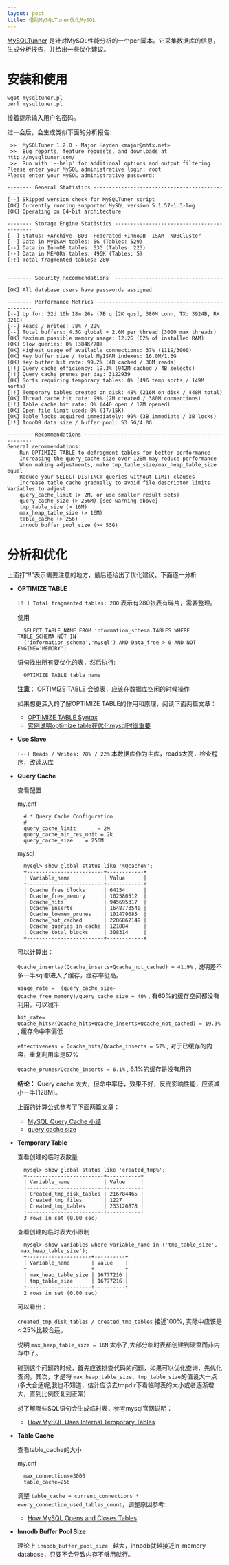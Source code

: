 ```yaml
---
layout: post
title: 借助MySQLTuner优化MySQL
---
```


[MySQLTunner] 是针对MySQL性能分析的一个perl脚本。它采集数据库的信息，生成分析报告，并给出一些优化建议。

[MySQLTunner]: https://github.com/major/MySQLTuner-perl 

# 安装和使用

    wget mysqltuner.pl
    perl mysqltuner.pl

接着提示输入用户名密码。

过一会后，会生成类似下面的分析报告:

     >>  MySQLTuner 1.2.0 - Major Hayden <major@mhtx.net>
     >>  Bug reports, feature requests, and downloads at http://mysqltuner.com/
     >>  Run with '--help' for additional options and output filtering
    Please enter your MySQL administrative login: root
    Please enter your MySQL administrative password: 
    
    -------- General Statistics --------------------------------------------------
    [--] Skipped version check for MySQLTuner script
    [OK] Currently running supported MySQL version 5.1.57-1.3-log
    [OK] Operating on 64-bit architecture
    
    -------- Storage Engine Statistics -------------------------------------------
    [--] Status: +Archive -BDB -Federated +InnoDB -ISAM -NDBCluster 
    [--] Data in MyISAM tables: 5G (Tables: 529)
    [--] Data in InnoDB tables: 53G (Tables: 223)
    [--] Data in MEMORY tables: 496K (Tables: 5)
    [!!] Total fragmented tables: 280
    
    
    -------- Security Recommendations  -------------------------------------------
    [OK] All database users have passwords assigned
    
    -------- Performance Metrics -------------------------------------------------
    [--] Up for: 32d 10h 18m 26s (7B q [2K qps], 380M conn, TX: 3924B, RX: 821B)
    [--] Reads / Writes: 78% / 22%
    [--] Total buffers: 4.5G global + 2.6M per thread (3000 max threads)
    [OK] Maximum possible memory usage: 12.2G (62% of installed RAM)
    [OK] Slow queries: 0% (384K/7B)
    [OK] Highest usage of available connections: 37% (1119/3000)
    [OK] Key buffer size / total MyISAM indexes: 16.0M/1.6G
    [OK] Key buffer hit rate: 99.2% (4B cached / 30M reads)
    [!!] Query cache efficiency: 19.3% (942M cached / 4B selects) 
    [!!] Query cache prunes per day: 3122939
    [OK] Sorts requiring temporary tables: 0% (496 temp sorts / 149M sorts)
    [!!] Temporary tables created on disk: 48% (216M on disk / 448M total)
    [OK] Thread cache hit rate: 99% (2M created / 380M connections)
    [!!] Table cache hit rate: 0% (440 open / 12M opened) 
    [OK] Open file limit used: 0% (17/15K)
    [OK] Table locks acquired immediately: 99% (3B immediate / 3B locks)
    [!!] InnoDB data size / buffer pool: 53.5G/4.0G
    
    -------- Recommendations -----------------------------------------------------
    General recommendations:
        Run OPTIMIZE TABLE to defragment tables for better performance
        Increasing the query_cache size over 128M may reduce performance
        When making adjustments, make tmp_table_size/max_heap_table_size equal
        Reduce your SELECT DISTINCT queries without LIMIT clauses
        Increase table_cache gradually to avoid file descriptor limits
    Variables to adjust:
        query_cache_limit (> 2M, or use smaller result sets)
        query_cache_size (> 256M) [see warning above]
        tmp_table_size (> 16M)
        max_heap_table_size (> 16M)
        table_cache (> 256)
        innodb_buffer_pool_size (>= 53G)

# 分析和优化

上面打“!!”表示需要注意的地方，最后还给出了优化建议。下面逐一分析

* __OPTIMIZE TABLE__ 
    
    `[!!] Total fragmented tables: 280` 表示有280张表有碎片，需要整理。
    
    使用
    
        SELECT TABLE_NAME FROM information_schema.TABLES WHERE TABLE_SCHEMA NOT IN 
        ('information_schema','mysql') AND Data_free > 0 AND NOT ENGINE='MEMORY'; 
    
    语句找出所有要优化的表，然后执行:
    
        OPTIMIZE TABLE table_name
    
    __注意__： OPTIMIZE TABLE 会锁表，应该在数据库空闲的时候操作
    
    如果想更深入的了解OPTIMIZE TABLE的作用和原理，阅读下面两篇文章：
    
    + [OPTIMIZE TABLE Syntax](http://dev.mysql.com/doc/refman/5.1/en/optimize-table.html)
    + [实例说明optimize table在优化mysql时很重要](http://blog.51yip.com/mysql/1222.html)

* __Use Slave__

    `[--] Reads / Writes: 78% / 22%` 本数据库作为主库，reads太高，检查程序，改读从库

* __Query Cache__

    查看配置

    my.cnf

        # * Query Cache Configuration
        #
        query_cache_limit       = 2M
        query_cache_min_res_unit = 2k
        query_cache_size    = 256M

    mysql

        mysql> show global status like '%Qcache%';
        +-------------------------+------------+
        | Variable_name           | Value      |
        +-------------------------+------------+
        | Qcache_free_blocks      | 64154      |
        | Qcache_free_memory      | 102580512  |
        | Qcache_hits             | 945695317  |
        | Qcache_inserts          | 1648773540 |
        | Qcache_lowmem_prunes    | 101479085  |
        | Qcache_not_cached       | 2286862149 |
        | Qcache_queries_in_cache | 121884     |
        | Qcache_total_blocks     | 308314     |
        +-------------------------+------------+

    可以计算出：

    `Qcache_inserts/(Qcache_inserts+Qcache_not_cached) = 41.9%` , 说明差不多一半sql都进入了缓存，缓存率挺高。

    `usage_rate =  (query_cache_size-Qcache_free_memory)/query_cache_size = 40%` , 有60%的缓存空间都没有利用，可以减半

    `hit_rate= Qcache_hits/(Qcache_hits+Qcache_inserts+Qcache_not_cached) = 19.3%` , 缓存命中率偏低

    `effectiveness = Qcache_hits/Qcache_inserts = 57%` , 对于已缓存的内容，重复利用率是57%

    `Qcache_prunes/Qcache_inserts = 6.1%` , 6.1%的缓存是没有用的 

    __结论：__ Query cache 太大，但命中率低，效果不好，反而影响性能，应该减小一半(128M)。

    上面的计算公式参考了下面两篇文章：

	+ [MySQL Query Cache 小结](http://isky000.com/database/mysql-query-cache-summary)
	+ [query cache size](http://www.dbtuna.com/article/46/query_cache_size_%7C_the_performance_impact_of_the_MySQL_Query_Cache)

* __Temporary Table__

    查看创建的临时表数量

        mysql> show global status like 'created_tmp%';
        +-------------------------+-----------+
        | Variable_name           | Value     |
        +-------------------------+-----------+
        | Created_tmp_disk_tables | 216784465 |
        | Created_tmp_files       | 1227      |
        | Created_tmp_tables      | 233126878 |
        +-------------------------+-----------+
        3 rows in set (0.00 sec)

    查看创建的临时表大小限制

        mysql> show variables where variable_name in ('tmp_table_size', 'max_heap_table_size');
        +---------------------+----------+
        | Variable_name       | Value    |
        +---------------------+----------+
        | max_heap_table_size | 16777216 |
        | tmp_table_size      | 16777216 |
        +---------------------+----------+
        2 rows in set (0.00 sec)

    可以看出：

	`created_tmp_disk_tables / created_tmp_tables`  接近100%, 实际中应该是< 25%比较合适。

    说明 `max_heap_table_size = 16M` 太小了,大部分临时表都创建到硬盘而非内存中了。

    碰到这个问题的时候，首先应该排查代码的问题，如果可以优化查询，先优化查询。其次，才是将 `max_heap_table_size`、`tmp_table_size`的值设大一点(多大合适呢,我也不知道，估计应该去tmpdir下看临时表的大小或者逐渐增大，直到比例恢复到正常)

    想了解哪些SQL语句会生成临时表，参考mysql官网说明：

    + [How MySQL Uses Internal Temporary Tables](http://dev.mysql.com/doc/refman/5.1/en/internal-temporary-tables.html)

* __Table Cache__

    查看table_cache的大小

    my.cnf
        
        max_connections=3000 
        table_cache=256

    调整 `table_cache = current_connections * every_connection_used_tables_count`，调整原因参考:
        
    + [How MySQL Opens and Closes Tables](http://dev.mysql.com/doc/refman/5.0/en/table-cache.html)

* __Innodb Buffer Pool Size__ 
    
    理论上 `innodb_buffer_pool_size ` 越大，innodb就越接近in-memory database，只要不会导致内存不够用就行。 
